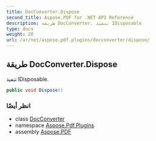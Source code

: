 ```yaml
---
title: DocConverter.Dispose
second_title: Aspose.PDF for .NET API Reference
description: طريقة DocConverter. تنفيذ IDisposable
type: docs
weight: 20
url: /ar/net/aspose.pdf.plugins/docconverter/dispose/
---
```

## طريقة DocConverter.Dispose

تنفيذ IDisposable.

```csharp
public void Dispose()
```

### انظر أيضًا

* class [DocConverter](../)
* namespace [Aspose.Pdf.Plugins](../../../aspose.pdf.plugins/)
* assembly [Aspose.PDF](../../../)